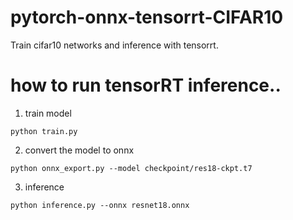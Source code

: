 # pytorch-onnx-tensorrt-CIFAR10
Train cifar10 networks and inference with tensorrt.

# how to run tensorRT inference..

1. train model

`python train.py`

2. convert the model to onnx

` python onnx_export.py --model checkpoint/res18-ckpt.t7 `

3. inference

` python inference.py --onnx resnet18.onnx `
